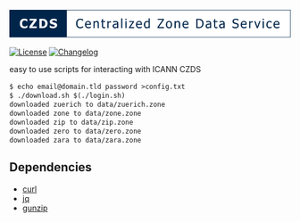 ![icann_czds](docs/czds-logo.svg)

[![License](https://img.shields.io/badge/license-GNU_GPLv3-blue.svg?style=for-the-badge)](https://choosealicense.com/licenses/gpl-3.0/)
[![Changelog](https://img.shields.io/badge/changelog-%20.svg?style=for-the-badge&logo=keepachangelog&color=pink)](https://github.com/redcloudvg/icann_czds/blob/main/CHANGELOG.md)

easy to use scripts for interacting with ICANN CZDS

```console
$ echo email@domain.tld password >config.txt
$ ./download.sh $(./login.sh)
downloaded zuerich to data/zuerich.zone
downloaded zone to data/zone.zone
downloaded zip to data/zip.zone
downloaded zero to data/zero.zone
downloaded zara to data/zara.zone
```

## Dependencies

* [curl](https://curl.se/)
* [jq](https://jqlang.github.io/jq/)
* [gunzip](https://www.linux.org/docs/man1/gzip.html)
